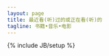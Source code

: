 ```yaml
---
layout: page
title: 最近看(听)过的或正在看(听)的
tagline: 书籍•音乐•电影
---
```

{% include JB/setup %}


<script type="text/javascript" src="http://www.douban.com/service/badge/yomuse/?show=dolist&amp;n=36&amp;columns=9&amp;picsize=medium&amp;hidelogo=yes&amp;hideself=yes" ></script>




